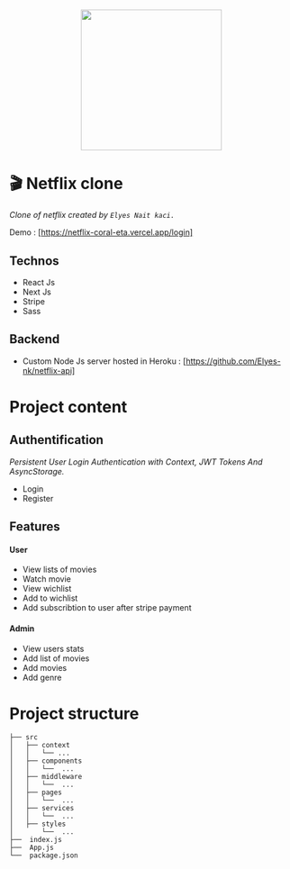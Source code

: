 <h1 align="center">
    <img height="250" src="https://icones.pro/wp-content/uploads/2021/04/icone-netflix-symbole-logo-original.png">
</h1>

# 🎬 Netflix clone
*Clone of netflix created by `Elyes Nait kaci.`*

Demo : [https://netflix-coral-eta.vercel.app/login]



## Technos
- React Js
- Next Js
- Stripe
- Sass

## Backend
- Custom Node Js server hosted in Heroku : [https://github.com/Elyes-nk/netflix-api]

# Project content

## Authentification 
*Persistent User Login Authentication with Context, JWT Tokens And AsyncStorage.*
- Login
- Register

## Features 
#### User
- View lists of movies
- Watch movie
- View wichlist
- Add to wichlist
- Add subscribtion to user after stripe payment

#### Admin
- View users stats
- Add list of movies
- Add movies
- Add genre

# Project structure

```shell
├── src
│   ├── context
│   │   └── ...
│   ├── components
│   │   └──  ...
│   ├── middleware
│   │   └──  ...  
│   ├── pages
│   │   └──  ...
│   ├── services
│   │   └──  ...
│   ├── styles
│       └──  ...
├──  index.js
├──  App.js
└──  package.json
```
